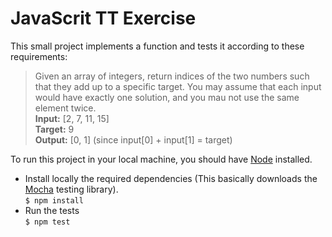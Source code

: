 # JavaScrit TT Exercise

This small project implements a function and tests it according to these requirements:
> Given an array of integers, return indices of the two numbers such that they add up to a specific target. You may assume that each input would have exactly one solution, and you mau not use the same element twice.  
**Input:** [2, 7, 11, 15]  
**Target:** 9  
**Output:** [0, 1] (since input[0] + input[1] = target)  


To run this project in your local machine, you should have [Node](https://nodejs.org/es/) installed.

- Install locally the required dependencies (This basically downloads the [Mocha](https://mochajs.org/) testing library).  
`$ npm install`
- Run the tests  
`$ npm test`
